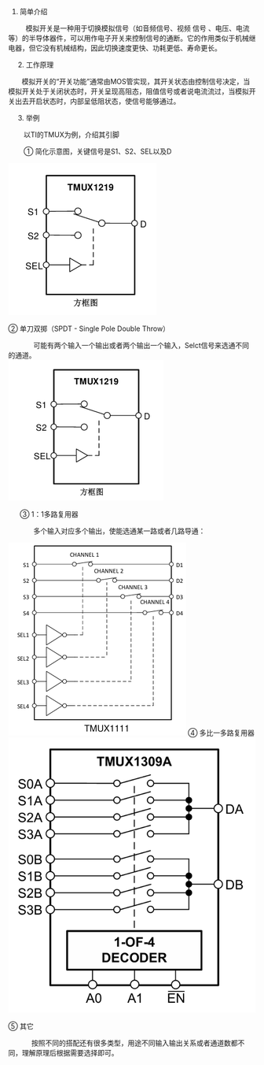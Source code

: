  1. 简单介绍 

         模拟开关是一种用于切换模拟信号（如音频信号、视频 信号 、电压、电流等）的半导体器件，可以用作电子开关来控制信号的通断。它的作用类似于机械继电器，但它没有机械结构，因此切换速度更快、功耗更低、寿命更长。  
 

     2. 工作原理 

       模拟开关的“开关功能”通常由MOS管实现，其开关状态由控制信号决定，当模拟开关处于关闭状态时，开关呈现高阻态，阻值信号或者说电流流过，当模拟开关出去开启状态时，内部呈低阻状态，使信号能够通过。

     3. 举例 

        以TI的TMUX为例，介绍其引脚

        ① 简化示意图，关键信号是S1、S2、SEL以及D

![](https://raw.githubusercontent.com/LeroyK111/pictureBed/master/20250311170453.png)

  ② 单刀双掷（SPDT - Single Pole Double Throw）  

              可能有两个输入一个输出或者两个输出一个输入，Selct信号来选通不同的通道。  
![](https://raw.githubusercontent.com/LeroyK111/pictureBed/master/20250311170547.png)

       ③ 1：1多路复用器  

             多个输入对应多个输出，使能选通某一路或者几路导通： 

![](https://raw.githubusercontent.com/LeroyK111/pictureBed/master/20250311170610.png)
④ 多比一多路复用器
![](https://raw.githubusercontent.com/LeroyK111/pictureBed/master/20250311170628.png)

⑤ 其它

            按照不同的搭配还有很多类型，用途不同输入输出关系或者通道数都不同，理解原理后根据需要选择即可。
           


